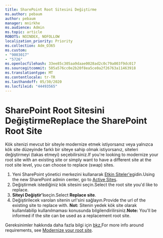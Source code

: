 ```yaml
---
title: SharePoint Root Sitesini Değiştirme
ms.author: pebaum
author: pebaum
manager: mnirkhe
ms.audience: Admin
ms.topic: article
ROBOTS: NOINDEX, NOFOLLOW
localization_priority: Priority
ms.collection: Adm_O365
ms.custom:
- "9003017"
- "5726"
ms.openlocfilehash: 33ee85c305aa9daae0028ad2c0c79a003f9dc017
ms.sourcegitcommit: 505a576cc0e2b20f8ea5ce0a2f26763a11463918
ms.translationtype: MT
ms.contentlocale: tr-TR
ms.lasthandoff: 05/30/2020
ms.locfileid: "44493565"
---
```

# <a name="replace-the-sharepoint-root-site"></a><span data-ttu-id="0cc53-102">SharePoint Root Sitesini Değiştirme</span><span class="sxs-lookup"><span data-stu-id="0cc53-102">Replace the SharePoint Root Site</span></span>
<span data-ttu-id="0cc53-103">Kök sitenizi mevcut bir siteyle modernize etmek istiyorsanız veya yalnızca kök site düzeyinde farklı bir siteye sahip olmak istiyorsanız, siteleri değiştirmeyi (takas etmeyi) seçebilirsiniz.</span><span class="sxs-lookup"><span data-stu-id="0cc53-103">If you're looking to modernize your root site with an existing site or simply want to have a different site at the root site level, you can choose to replace (swap) sites.</span></span>

1. <span data-ttu-id="0cc53-104">Yeni SharePoint yönetici merkezini kullanarak [Etkin Siteler'e](https://admin.microsoft.com/sharepoint?page=siteManagement&modern=true)gidin.</span><span class="sxs-lookup"><span data-stu-id="0cc53-104">Using the new SharePoint admin center, go to [Active Sites](https://admin.microsoft.com/sharepoint?page=siteManagement&modern=true).</span></span>
2. <span data-ttu-id="0cc53-105">Değiştirmek istediğiniz kök sitesini seçin.</span><span class="sxs-lookup"><span data-stu-id="0cc53-105">Select the root site you'd like to replace.</span></span>
3. <span data-ttu-id="0cc53-106">**Siteyi Değiştir'i**seçin.</span><span class="sxs-lookup"><span data-stu-id="0cc53-106">Select **Replace site**.</span></span>
4. <span data-ttu-id="0cc53-107">Değiştirilecek varolan sitenin url'sini sağlayın.</span><span class="sxs-lookup"><span data-stu-id="0cc53-107">Provide the url of the existing site to replace with.</span></span> <span data-ttu-id="0cc53-108">**Not:** Sitenin yedek kök site olarak kullanılabilip kullanılmaması konusunda bilgilendirilirsiniz.</span><span class="sxs-lookup"><span data-stu-id="0cc53-108">**Note:** You'll be informed if the site can be used as a replacement root site.</span></span>

<span data-ttu-id="0cc53-109">Gereksinimler hakkında daha fazla bilgi için [bkz.](https://docs.microsoft.com/sharepoint/modern-root-site)</span><span class="sxs-lookup"><span data-stu-id="0cc53-109">For more info around requirements, see [Modernize your root site](https://docs.microsoft.com/sharepoint/modern-root-site).</span></span>
